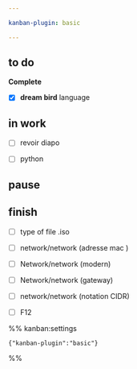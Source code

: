 ```yaml
---

kanban-plugin: basic

---
```


## to do

**Complete**
- [x] **dream bird** language


## in work

- [ ] revoir diapo
- [ ] python


## pause



## finish

- [ ] type of file .iso
- [ ] network/network (adresse mac )
- [ ] Network/network (modern)
- [ ] Network/network (gateway)
- [ ] network/network (notation CIDR)
- [ ] F12




%% kanban:settings
```
{"kanban-plugin":"basic"}
```
%%
